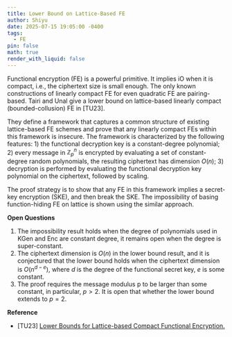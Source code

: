 ```yaml
---
title: Lower Bound on Lattice-Based FE
author: Shiyu
date: 2025-07-15 19:05:00 -0400
tags:
  - FE
pin: false
math: true
render_with_liquid: false
---
```


Functional encryption (FE) is a powerful primitive. It implies iO when it is compact, i.e., the ciphertext size is small enough. The only known constructions of linearly compact FE for even quadratic FE are pairing-based. Tairi and Unal give a lower bound on lattice-based linearly compact (bounded-collusion) FE in [TU23]. 

They define a framework that captures a common structure of existing lattice-based FE schemes and prove that any linearly compact FEs within this framework is insecure. The framework is characterized by the following features: 1) the functional decryption key is a constant-degree polynomial; 2) every message in $\mathbb{Z}_p^n$ is encrypted by evaluating a set of constant-degree random polynomials, the resulting ciphertext has dimension $O(n)$; 3) decryption is performed by evaluating the functional decryption key polynomial on the ciphertext, followed by scaling.

The proof strategy is to show that any FE in this framework implies a secret-key encryption (SKE), and then break the SKE. The impossibility of basing function-hiding FE on lattice is shown using the similar approach.

**Open Questions**
1. The impossibility result holds when the degree of polynomials used in KGen and Enc are constant degree, it remains open when the degree is super-constant.
2. The ciphertext dimension is $O(n)$ in the lower bound result, and it is conjectured that the lower bound holds when the ciphertext dimension is $O(n^{d-e})$, where $d$ is the degree of the functional secret key, $e$ is some constant.
3. The proof requires the message modulus p to be larger than some constant, in particular, $p > 2$. It is open that whether the lower bound extends to $p = 2$.

**Reference**
- [TU23]  [Lower Bounds for Lattice-based Compact Functional Encryption.](https://eprint.iacr.org/2023/719.pdf)